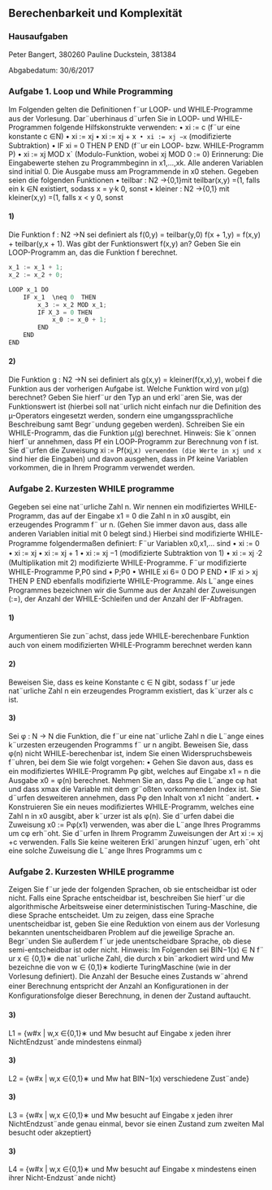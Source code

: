 

## Berechenbarkeit und Komplexität

### Hausaufgaben

Peter Bangert, 380260 
Pauline Duckstein, 381384

Abgabedatum: 30/6/2017





	
### Aufgabe 1. Loop und While Programming
Im Folgenden gelten die Deﬁnitionen f¨ur LOOP- und WHILE-Programme aus der Vorlesung. Dar¨uberhinaus d¨urfen Sie in LOOP- und WHILE-Programmen folgende Hilfskonstrukte verwenden: • xi := c (f¨ur eine konstante c ∈N) • xi := xj • xi := xj + x` • xi := xj −x` (modiﬁzierte Subtraktion) • IF xi = 0 THEN P END (f¨ur ein LOOP- bzw. WHILE-Programm P) • xi := xj MOD x` (Modulo-Funktion, wobei xj MOD 0 := 0) Erinnerung: Die Eingabewerte stehen zu Programmbeginn in x1,...,xk. Alle anderen Variablen sind initial 0. Die Ausgabe muss am Programmende in x0 stehen. Gegeben seien die folgenden Funktionen • teilbar : N2 →{0,1}mit teilbar(x,y) =(1, falls ein k ∈N existiert, sodass x = y·k 0, sonst • kleiner : N2 →{0,1} mit kleiner(x,y) =(1, falls x < y 0, sonst

	
	
#### 1)
Die Funktion f : N2 →N sei deﬁniert als f(0,y) = teilbar(y,0) f(x + 1,y) = f(x,y) + teilbar(y,x + 1).
Was gibt der Funktionswert f(x,y) an? Geben Sie ein LOOP-Programm an, das die Funktion f berechnet.

~~~~~ java
x_1 := x_1 + 1; 
x_2 := x_2 + 0; 

LOOP x_1 DO 
	IF x_1  \neq 0  THEN 
		x_3 := x_2 MOD x_1; 
		IF X_3 = 0 THEN 	
			x_0 := x_0 + 1;
		END
	END
END

~~~~~	

#### 2)
 Die Funktion g : N2 →N sei deﬁniert als g(x,y) = kleiner(f(x,x),y), wobei f die Funktion aus der vorherigen Aufgabe ist. Welche Funktion wird von µ(g) berechnet? Geben Sie hierf¨ur den Typ an und erkl¨aren Sie, was der Funktionswert ist (hierbei soll nat¨urlich nicht einfach nur die Deﬁnition des µ-Operators eingesetzt werden, sondern eine umgangssprachliche Beschreibung samt Begr¨undung gegeben werden). Schreiben Sie ein WHILE-Programm, das die Funktion µ(g) berechnet. Hinweis: Sie k¨onnen hierf¨ur annehmen, dass Pf ein LOOP-Programm zur Berechnung von f ist. Sie d¨urfen die Zuweisung xi := Pf(xj,x`) verwenden (die Werte in xj und x` sind hier die Eingaben) und davon ausgehen, dass in Pf keine Variablen vorkommen, die in Ihrem Programm verwendet werden.


### Aufgabe 2. Kurzesten WHILE programme 
Gegeben sei eine nat¨urliche Zahl n. Wir nennen ein modiﬁziertes WHILE-Programm, das auf der Eingabe x1 = 0 die Zahl n in x0 ausgibt, ein erzeugendes Programm f¨ ur n. (Gehen Sie immer davon aus, dass alle anderen Variablen initial mit 0 belegt sind.) Hierbei sind modiﬁzierte WHILE-Programme folgendermaßen deﬁniert: F¨ur Variablen x0,x1,... sind • xi := 0 • xi := xj • xi := xj + 1 • xi := xj −1 (modiﬁzierte Subtraktion von 1) • xi := xj ·2 (Multiplikation mit 2) modiﬁzierte WHILE-Programme. F¨ur modiﬁzierte WHILE-Programme P,P0 sind • P;P0 • WHILE xi 6= 0 DO P END • IF xi > xj THEN P END ebenfalls modiﬁzierte WHILE-Programme. Als L¨ange eines Programmes bezeichnen wir die Summe aus der Anzahl der Zuweisungen (:=), der Anzahl der WHILE-Schleifen und der Anzahl der IF-Abfragen.

#### 1)
Argumentieren Sie zun¨achst, dass jede WHILE-berechenbare Funktion auch von einem modiﬁzierten WHILE-Programm berechnet werden kann



#### 2)
Beweisen Sie, dass es keine Konstante c ∈ N gibt, sodass f¨ur jede nat¨urliche Zahl n ein erzeugendes Programm existiert, das k¨urzer als c ist.



#### 3)
Sei φ : N → N die Funktion, die f¨ur eine nat¨urliche Zahl n die L¨ange eines k¨urzesten erzeugenden Programms f¨ ur n angibt. Beweisen Sie, dass φ(n) nicht WHILE-berechenbar ist, indem Sie einen Widerspruchsbeweis f¨uhren, bei dem Sie wie folgt vorgehen: • Gehen Sie davon aus, dass es ein modiﬁziertes WHILE-Programm Pφ gibt, welches auf Eingabe x1 = n die Ausgabe x0 = φ(n) berechnet. Nehmen Sie an, dass Pφ die L¨ange cφ hat und dass xmax die Variable mit dem gr¨oßten vorkommenden Index ist. Sie d¨urfen desweiteren annehmen, dass Pφ den Inhalt von x1 nicht ¨andert. • Konstruieren Sie ein neues modiﬁziertes WHILE-Programm, welches eine Zahl n in x0 ausgibt, aber k¨urzer ist als φ(n). Sie d¨urfen dabei die Zuweisung x0 := Pφ(x1) verwenden, was aber die L¨ange Ihres Programms um cφ erh¨oht. Sie d¨urfen in Ihrem Programm Zuweisungen der Art xi := xj +c verwenden. Falls Sie keine weiteren Erkl¨arungen hinzuf¨ugen, erh¨oht eine solche Zuweisung die L¨ange Ihres Programms um c






### Aufgabe 2. Kurzesten WHILE programme 
Zeigen Sie f¨ur jede der folgenden Sprachen, ob sie entscheidbar ist oder nicht. Falls eine Sprache entscheidbar ist, beschreiben Sie hierf¨ur die algorithmische Arbeitsweise einer deterministischen Turing-Maschine, die diese Sprache entscheidet. Um zu zeigen, dass eine Sprache unentscheidbar ist, geben Sie eine Reduktion von einem aus der Vorlesung bekannten unentscheidbaren Problem auf die jeweilige Sprache an. Begr¨unden Sie außerdem f¨ur jede unentscheidbare Sprache, ob diese semi-entscheidbar ist oder nicht. Hinweis: Im Folgenden sei BIN−1(x) ∈ N f¨ ur x ∈ {0,1}∗ die nat¨urliche Zahl, die durch x bin¨arkodiert wird und Mw bezeichne die von w ∈ {0,1}∗ kodierte TuringMaschine (wie in der Vorlesung deﬁniert). Die Anzahl der Besuche eines Zustands w¨ahrend einer Berechnung entspricht der Anzahl an Konﬁgurationen in der Konﬁgurationsfolge dieser Berechnung, in denen der Zustand auftaucht.

#### 3)
L1 = {w#x | w,x ∈{0,1}∗ und Mw besucht auf Eingabe x jeden ihrer NichtEndzust¨ande mindestens einmal}

#### 3)
 L2 = {w#x | w,x ∈{0,1}∗ und Mw hat BIN−1(x) verschiedene Zust¨ande} 

#### 3)
L3 = {w#x | w,x ∈{0,1}∗ und Mw besucht auf Eingabe x jeden ihrer NichtEndzust¨ande genau einmal, bevor sie einen Zustand zum zweiten Mal besucht oder akzeptiert}

#### 3)
L4 = {w#x | w,x ∈{0,1}∗ und Mw besucht auf Eingabe x mindestens einen ihrer Nicht-Endzust¨ande nicht}
